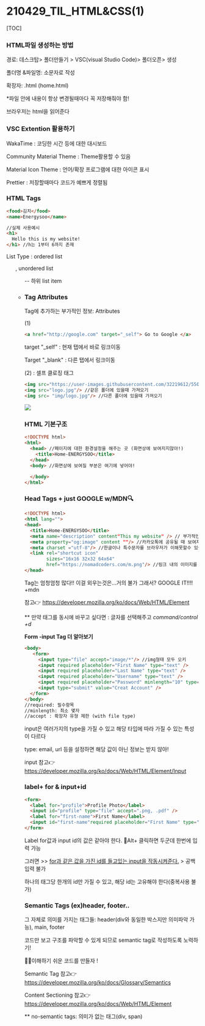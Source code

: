 # 210429_TIL_HTML&CSS(1)

[TOC]



### HTML파일 생성하는 방법 

경로: 데스크탑> 폴더만들기 > VSC(visual Studio Code)> 폴더오픈> 생성

폴더명 &파일명: 소문자로 작성

확장자: .html (home.html)

*파일 안에 내용이 항상 변경될때마다 꼭 저장해줘야 함!

브라우저는 html을 읽어준다





### VSC Extention 활용하기	

WakaTime : 코딩한 시간 등에 대한 대시보드 

Community Material Theme : Theme활용할 수 있음 

Material Icon Theme : 언어/확장 프로그램에 대한 아이콘 표시 

Prettier : 저장할때마다 코드가 예쁘게 정렬됨





### HTML Tags

```html
<food>김치</food>
<name>Energysoo</name>

//실제 사용예시
<h1>
  Hello this is my website! 
</h1> //h는 1부터 6까지 존재
```

List Type : ordered list<ol>, unordered list <ul> -- 하위 list item<li>





### Tag Attributes

Tag에 추가하는 부가적인 정보: Attributes

 

(1) <a></a>

```html
<a href="http://google.com" target="_self"> Go to Google </a>
```

target "_self" : 현재 탭에서 바로 링크이동

Target "_blank" : 다른 탭에서 링크이동



(2)<img/> : 셀프 클로징 태그

```html
<img src="https://user-images.githubusercontent.com/32219612/55082442-03067b00-50e5-11e9-9fc8-3ad9803f7d85.png" /> //웹에서 가져오기
<img src="logo.jpg"/> //같은 폴더에 있을때 가져오기
<img src= "img/logo.jpg"/> //다른 폴더에 있을때 가져오기
```

<img src="https://user-images.githubusercontent.com/32219612/55082442-03067b00-50e5-11e9-9fc8-3ad9803f7d85.png" />





### HTML 기본구조

```html
<!DOCTYPE html>
<html>
  <head> //페이지에 대한 환경설정을 해주는 곳 (화면상에 보여지지않아!)
    <title>Home-ENERGYSOO</title>
  </head>
  <body> //화면상에 보여질 부분은 여기에 넣어야!
    
  </body>
</html>
```





### Head Tags + just GOOGLE w/MDN🔍

```html
<!DOCTYPE html>
<html lang="">
<head>
  <title>Home-ENERGYSOO</title>
  <meta name="description" content"This my website" /> // 부가적인 정보 
  <meta property="og:image" content ""/> //카카오톡에 공유될 때 보여지는 이미지
  <meta charset ="utf-8"/> //한글이나 특수문자를 브라우저가 이해못할수 있어서 조치 
  <link rel="shortcut icon" 
        sizes="16x16 32x32 64x64" 
        href="https://nomadcoders.com/m.png"/> //링크 내의 이미지를 가져올때 가능 
</head>
```

Tag는 엄청엄청 많다!! 이걸 외우는것은...거의 불가 그래서? GOOGLE IT!!!! +mdn

참고👉  https://developer.mozilla.org/ko/docs/Web/HTML/Element

** 만약 태그를 동시에 바꾸고 싶다면 : 글자를 선택해주고 *command/control +d*



**Form -input Tag 더 알아보기**

```html
<body>
   <form>
     <input type="file" accept="image/*"/> //img형태 모두 오키
     <input required placeholder="First Name" type="text" />   
     <input required placeholder="Last Name" type="text" />    
     <input required placeholder="Username" type="text" />    
     <input required placeholder="Password" minlength="10" type="text" />    
     <input type="submit" value="Creat Account" />    
  </form>
</body>
//required: 필수항목
//minlength: 최소 몇자
//accept : 확장자 유형 제한 (with file type)
```

input은 여러가지의 type을 가질 수 있고 해당 타입에 따라 가질 수 있는 특성이 다르다 

type: email, url	등을 설정하면 해당 값이 아닌 정보는 받지 않아!

input 참고👉 https://developer.mozilla.org/ko/docs/Web/HTML/Element/Input





### label+ for & input+id

```html
<form>
  <label for="profile">Profile Photo</label>
  <input id="profile" type="file" accept=".png, .pdf" /> 
  <label for="first-name">First Name</label>
  <input id="first-name"required placeholder="First Name" type="text" />   
</form>
```

Label for값과 input id의 값은 같아야 한다. 🤫Alt+ 클릭하면 두군데 한번에 입력 가능

그러면 >> <u>for과 같은 값을 가진 id를 들고있는 input을 작동시켜준다.</u> > 공백 입력 불가

하나의 태그당 한개의 id만 가질 수 있고, 해당 id는 고유해야 한다(중복사용 불가)





### Semantic Tags (ex)header, footer..

그 자체로 의미를 가지는 태그들: header(div와 동일한 박스지만 의미파악 가능), main, footer

코드만 보고 구조를 파악할 수 있게 되므로 semantic tag로 작성하도록 노력하기!

🙋‍♀️이해하기 쉬운 코드를 만들자 !



Semantic Tag 참고👉 https://developer.mozilla.org/ko/docs/Glossary/Semantics

Content Sectioning 참고👉 https://developer.mozilla.org/ko/docs/Web/HTML/Element

** no-semantic tags: 의미가 없는 태그(div, span)





